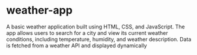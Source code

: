 # weather-app
A basic weather application built using HTML, CSS, and JavaScript. The app allows users to search for a city and view its current weather conditions, including temperature, humidity, and weather description. Data is fetched from a weather API and displayed dynamically
